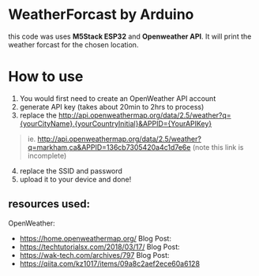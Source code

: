# WeatherForcast by Arduino

this code was uses **M5Stack ESP32** and **Openweather API**. 
It will print the weather forcast for the chosen location.

# How to use
1. You would first need to create an OpenWeather API account 
2. generate API key (takes about 20min to 2hrs to process)
3. replace the http://api.openweathermap.org/data/2.5/weather?q={yourCityName},{yourCountryInitial}&APPID={YourAPIKey}
> ie. http://api.openweathermap.org/data/2.5/weather?q=markham,ca&APPID=136cb7305420a4c1d7e6e (note this link is incomplete)
4. replace the SSID and password
5. upload it to your device and done! 



## resources used: 
OpenWeather:
- https://home.openweathermap.org/
Blog Post:
- https://techtutorialsx.com/2018/03/17/
Blog Post:
- https://wak-tech.com/archives/797
Blog Post:
- https://qiita.com/kz1017/items/09a8c2aef2ece60a6128
